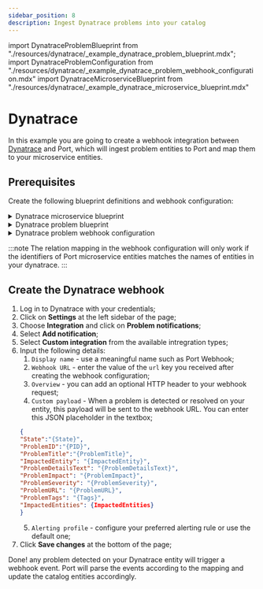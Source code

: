 ```yaml
---
sidebar_position: 8
description: Ingest Dynatrace problems into your catalog
---
```


import DynatraceProblemBlueprint from "./resources/dynatrace/\_example_dynatrace_problem_blueprint.mdx";
import DynatraceProblemConfiguration from "./resources/dynatrace/\_example_dynatrace_problem_webhook_configuration.mdx"
import DynatraceMicroserviceBlueprint from "./resources/dynatrace/\_example_dynatrace_microservice_blueprint.mdx"

# Dynatrace

In this example you are going to create a webhook integration between [Dynatrace](https://www.dynatrace.com/) and Port, which will ingest problem entities to Port and map them to your microservice entities.

## Prerequisites

Create the following blueprint definitions and webhook configuration:

<details>
<summary>Dynatrace microservice blueprint</summary>
<DynatraceMicroserviceBlueprint/>
</details>

<details>
<summary>Dynatrace problem blueprint</summary>
<DynatraceProblemBlueprint/>
</details>

<details>
<summary>Dynatrace problem webhook configuration</summary>
<DynatraceProblemConfiguration/>
</details>

:::note
The relation mapping in the webhook configuration will only work if the identifiers of Port microservice entities matches the names of entities in your dynatrace.
:::

## Create the Dynatrace webhook

1. Log in to Dynatrace with your credentials;
2. Click on **Settings** at the left sidebar of the page;
3. Choose **Integration** and click on **Problem notifications**;
4. Select **Add notification**;
5. Select **Custom integration** from the available intregration types;
6. Input the following details:
   1. `Display name` - use a meaningful name such as Port Webhook;
   2. `Webhook URL` - enter the value of the `url` key you received after creating the webhook configuration;
   3. `Overview` - you can add an optional HTTP header to your webhook request;
   4. `Custom payload` - When a problem is detected or resolved on your entity, this payload will be sent to the webhook URL. You can enter this JSON placeholder in the textbox;
   ```json showLineNumbers
   {
   "State":"{State}",
   "ProblemID":"{PID}",
   "ProblemTitle":"{ProblemTitle}",
   "ImpactedEntity": "{ImpactedEntity}",
   "ProblemDetailsText": "{ProblemDetailsText}",
   "ProblemImpact": "{ProblemImpact}",
   "ProblemSeverity": "{ProblemSeverity}",
   "ProblemURL": "{ProblemURL}",
   "ProblemTags": "{Tags}",
   "ImpactedEntities": {ImpactedEntities}
   }
   ```
   5. `Alerting profile` - configure your preferred alerting rule or use the default one;
7. Click **Save changes** at the bottom of the page;

Done! any problem detected on your Dynatrace entity will trigger a webhook event. Port will parse the events according to the mapping and update the catalog entities accordingly.
